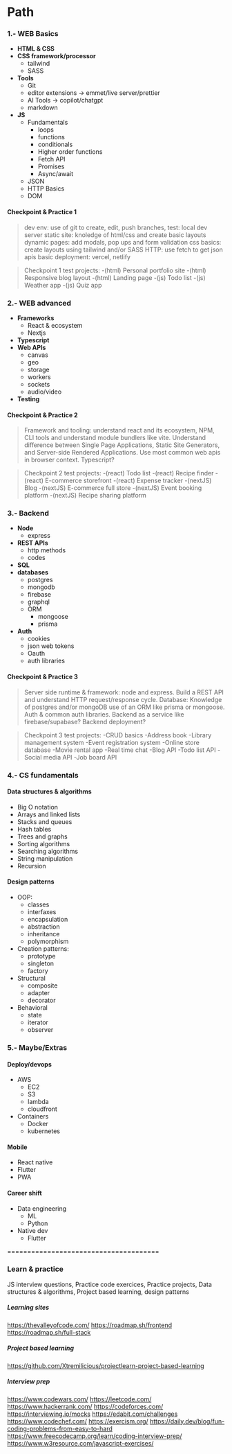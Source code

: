 <!-- prettier-ignore-start -->
# Path
### 1.- WEB Basics
- **HTML & CSS**
- **CSS framework/processor**
    * tailwind
    * SASS
- **Tools**
    * Git
    * editor extensions -> emmet/live server/prettier
    * AI Tools -> copilot/chatgpt
    * markdown
- **JS**
    * Fundamentals 
        * loops
        * functions 
        * conditionals
        * Higher order functions
        * Fetch API
        * Promises 
        * Async/await
    * JSON
    * HTTP Basics
    * DOM

#### Checkpoint & Practice 1

>dev env: use of git to create, edit, push branches, 
test: local dev server
static site: knoledge of html/css and create basic layouts
dynamic pages: add modals, pop ups and form validation
css basics: create layouts using tailwind and/or SASS
HTTP: use fetch to get json apis
basic deployment: vercel, netlify

> Checkpoint 1 test projects: 
-(html) Personal portfolio site
-(html) Responsive blog layout
-(html) Landing page
-(js) Todo list
-(js) Weather app
-(js) Quiz app

### 2.- WEB advanced

- **Frameworks**
    * React & ecosystem
    * Nextjs
- **Typescript**
- **Web APIs**
    * canvas
    * geo 
    * storage
    * workers 
    * sockets 
    * audio/video
- **Testing**

#### Checkpoint & Practice 2
> Framework and tooling: understand react and its ecosystem, NPM, CLI tools and understand module bundlers like vite.
Understand difference between Single Page Applications, Static Site Generators, and Server-side Rendered Applications.
Use most common web apis in browser context.
Typescript?

> Checkpoint 2 test projects: 
-(react) Todo list
-(react) Recipe finder
-(react) E-commerce storefront
-(react) Expense tracker
-(nextJS) Blog
-(nextJS) E-commerce full store
-(nextJS) Event booking platform
-(nextJS) Recipe sharing platform

### 3.- Backend
- **Node** 
    * express
- **REST APIs**
    * http methods
    * codes
- **SQL**
- **databases**
    * postgres
    * mongodb 
    * firebase
    * graphql
    * ORM 
        * mongoose 
        * prisma
- **Auth**
    * cookies
    * json web tokens
    * Oauth
    * auth libraries

#### Checkpoint & Practice 3 
> Server side runtime & framework: node and express.
Build a REST API and understand HTTP request/response cycle.
Database: Knowledge of postgres and/or mongoDB use of an ORM like prisma or mongoose.
Auth & common auth libraries.
Backend as a service like firebase/supabase?
Backend deployment?

> Checkpoint 3 test projects: 
-CRUD basics
-Address book
-Library management system
-Event registration system
-Online store database
-Movie rental app
-Real time chat
-Blog API
-Todo list API
-Social media API
-Job board API

### 4.- CS fundamentals 

#### Data structures & algorithms
- Big O notation
- Arrays and linked lists
- Stacks and queues
- Hash tables
- Trees and graphs
- Sorting algorithms
- Searching algorithms
- String manipulation
- Recursion

#### Design patterns
- OOP: 
    * classes 
    * interfaxes 
    * encapsulation
    * abstraction
    * inheritance
    * polymorphism
- Creation patterns: 
    * prototype
    * singleton
    * factory
- Structural
    * composite 
    * adapter
    * decorator
- Behavioral
    * state 
    * iterator 
    * observer

### 5.- Maybe/Extras 

#### Deploy/devops

- AWS
    * EC2
    * S3
    * lambda 
    * cloudfront
- Containers 
    * Docker
    * kubernetes

#### Mobile
- React native
- Flutter
- PWA

#### Career shift
- Data engineering
    * ML
    * Python
- Native dev
    * Flutter
 
======================================

### Learn & practice

JS interview questions, Practice code exercices, Practice projects, Data structures & algorithms, Project based learning, design patterns

##### Learning sites
https://thevalleyofcode.com/
https://roadmap.sh/frontend
https://roadmap.sh/full-stack

##### Project based learning
https://github.com/Xtremilicious/projectlearn-project-based-learning

##### Interview prep
https://www.codewars.com/
https://leetcode.com/
https://www.hackerrank.com/
https://codeforces.com/
https://interviewing.io/mocks
https://edabit.com/challenges
https://www.codechef.com/
https://exercism.org/
https://daily.dev/blog/fun-coding-problems-from-easy-to-hard
https://www.freecodecamp.org/learn/coding-interview-prep/
https://www.w3resource.com/javascript-exercises/

<!-- prettier-ignore-end -->
